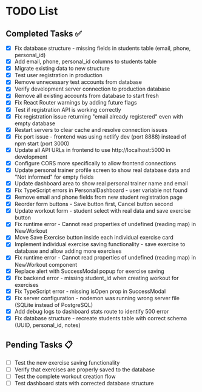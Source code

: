 # TODO List

## Completed Tasks ✅

- [x] Fix database structure - missing fields in students table (email, phone, personal_id)
- [x] Add email, phone, personal_id columns to students table
- [x] Migrate existing data to new structure
- [x] Test user registration in production
- [x] Remove unnecessary test accounts from database
- [x] Verify development server connection to production database
- [x] Remove all existing accounts from database to start fresh
- [x] Fix React Router warnings by adding future flags
- [x] Test if registration API is working correctly
- [x] Fix registration issue returning "email already registered" even with empty database
- [x] Restart servers to clear cache and resolve connection issues
- [x] Fix port issue - frontend was using netlify dev (port 8888) instead of npm start (port 3000)
- [x] Update all API URLs in frontend to use http://localhost:5000 in development
- [x] Configure CORS more specifically to allow frontend connections
- [x] Update personal trainer profile screen to show real database data and "Not informed" for empty fields
- [x] Update dashboard area to show real personal trainer name and email
- [x] Fix TypeScript errors in PersonalDashboard - user variable not found
- [x] Remove email and phone fields from new student registration page
- [x] Reorder form buttons - Save button first, Cancel button second
- [x] Update workout form - student select with real data and save exercise button
- [x] Fix runtime error - Cannot read properties of undefined (reading map) in NewWorkout
- [x] Move Save Exercise button inside each individual exercise card
- [x] Implement individual exercise saving functionality - save exercise to database and allow adding more exercises
- [x] Fix runtime error - Cannot read properties of undefined (reading map) in NewWorkout component
- [x] Replace alert with SuccessModal popup for exercise saving
- [x] Fix backend error - missing student_id when creating workout for exercises
- [x] Fix TypeScript error - missing isOpen prop in SuccessModal
- [x] Fix server configuration - nodemon was running wrong server file (SQLite instead of PostgreSQL)
- [x] Add debug logs to dashboard stats route to identify 500 error
- [x] Fix database structure - recreate students table with correct schema (UUID, personal_id, notes)

## Pending Tasks 📋

- [ ] Test the new exercise saving functionality
- [ ] Verify that exercises are properly saved to the database
- [ ] Test the complete workout creation flow
- [ ] Test dashboard stats with corrected database structure
